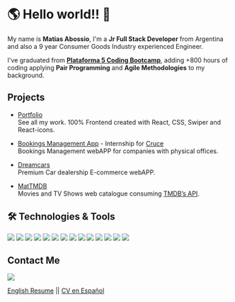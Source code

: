 # 🌎 Hello world!! 👋

My name is **Matias Abossio**, I'm a **Jr Full Stack Developer** from Argentina and also a 9 year Consumer Goods Industry experienced Engineer.

I've graduated from [**Plataforma 5 Coding Bootcamp**](https://www.plataforma5.la/), adding +800 hours of coding applying **Pair Programming** and **Agile Methodologies** to my background.

## Projects

- [Portfolio](https://https://www.matiabossio.com.ar/)<br/>
  See all my work. 100% Frontend created with React, CSS, Swiper and React-icons.

- [Bookings Management App](https://github.com/Agrossio/bookings) - Internship for [Cruce](https://www.e-cruce.com/)<br/>
  Bookings Management webAPP for companies with physical offices.

- [Dreamcars](https://github.com/Agrossio/dreamcars)<br/>
  Premium Car dealership E-commerce webAPP.

- [MatTMDB](https://github.com/Agrossio/TMDB)<br/>
  Movies and TV Shows web catalogue consuming [TMDB’s API](https://developers.themoviedb.org/4/getting-started).

## 🛠 Technologies & Tools

 <div align="justify">
    <img src="https://img.shields.io/badge/Next-black?style=for-the-badge&logo=next.js&logoColor=white" />
    <img src="https://img.shields.io/badge/HTML5-E34F26?style=for-the-badge&logo=html5&logoColor=white" />
    <img src="https://img.shields.io/badge/CSS3-1572B6?style=for-the-badge&logo=css3&logoColor=white" />
    <img src="https://img.shields.io/badge/Bootstrap-563D7C?style=for-the-badge&logo=bootstrap&logoColor=white" />
    <img src="https://img.shields.io/badge/JavaScript-F7DF1E?style=for-the-badge&logo=javascript&logoColor=black" />
    <img src="https://img.shields.io/badge/React-20232A?style=for-the-badge&logo=react&logoColor=61DAFB" />
    <img src="https://img.shields.io/badge/Redux-593D88?style=for-the-badge&logo=redux&logoColor=white" />
    <img src="https://img.shields.io/badge/Node.js-43853D?style=for-the-badge&logo=node.js&logoColor=white" />
    <img src="https://img.shields.io/badge/express.js-%23404d59.svg?style=for-the-badge&logo=express&logoColor=%2361DAFB" />
    <img src="https://img.shields.io/badge/sequelize-323330?style=for-the-badge&logo=sequelize&logoColor=blue" />
    <img src="https://img.shields.io/badge/PostgreSQL-316192?style=for-the-badge&logo=postgresql&logoColor=white" />
    <img src="https://img.shields.io/badge/MySQL-005C84?style=for-the-badge&logo=mysql&logoColor=white" />
    <img src="https://img.shields.io/badge/MongoDB-4EA94B?style=for-the-badge&logo=mongodb&logoColor=white" />
    <img src="https://img.shields.io/badge/GitHub-100000?style=for-the-badge&logo=github&logoColor=white" />
</div>

## Contact Me

<div align="justify">
    <a href="https://www.linkedin.com/in/matiasabossio/" target="_blank">
        <img src="https://img.shields.io/badge/linkedin-%230077B5.svg?style=for-the-badge&logo=linkedin&logoColor=white" />
    </a>

</div>

<!-- <img src="https://img.shields.io/badge/English%20Resume-download-red" />
    <img src="https://img.shields.io/badge/CV%20en%20espa%C3%B1ol-download-yellowgreen" /> -->

[English Resume](https://drive.google.com/file/d/1IGnxu01UcO89E-h2Dgk9GlYYe4IHUnTK/view?usp=sharing) ||
[CV en Español](https://drive.google.com/file/d/127-y2Jv4C0dtSVypXMtVFwJQEU2g-Zw7/view?usp=sharing)

<!--
**Agrossio/Agrossio** is a ✨ _special_ ✨ repository because its `README.md` (this file) appears on your GitHub profile.

Here are some ideas to get you started:

- 🔭 I’m currently working on ...
- 🌱 I’m currently learning ...
- 👯 I’m looking to collaborate on ...
- 🤔 I’m looking for help with ...
- 💬 Ask me about ...
- 📫 How to reach me: ...
- 😄 Pronouns: ...
- ⚡ Fun fact: ...
-->
